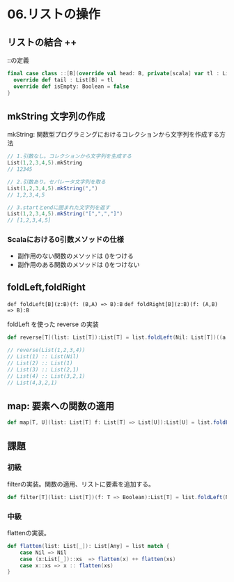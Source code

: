 # 06.リストの操作

## リストの結合 ++

::の定義

```scala
final case class ::[B](override val head: B, private[scala] var tl : List[B]) extends List[B] {
  override def tail : List[B] = tl
  override def isEmpty: Boolean = false
}
```

## mkString 文字列の作成

mkString: 関数型プログラミングにおけるコレクションから文字列を作成する方法

```scala
// 1.引数なし。コレクションから文字列を生成する
List(1,2,3,4,5).mkString
// 12345

// 2.引数あり。セパレータ文字列を取る
List(1,2,3,4,5).mkString(",")
// 1,2,3,4,5

// 3.startとendに囲まれた文字列を返す
List(1,2,3,4,5).mkString("[",",","]")
// [1,2,3,4,5]
```

### Scalaにおける0引数メソッドの仕様

- 副作用のない関数のメソッドは ()をつける
- 副作用のある関数のメソッドは ()をつけない

## foldLeft,foldRight

``def foldLeft[B](z:B)(f: (B,A) => B):B``
``def foldRight[B](z:B)(f: (A,B) => B):B``

foldLeft を使った reverse の実装

```scala
def reverse[T](list: List[T]):List[T] = list.foldLeft(Nil: List[T])((a,b) => b::a)

// reverse(List(1,2,3,4))
// List(1) :: List(Nil)
// List(2) :: List(1)
// List(3) :: List(2,1)
// List(4) :: List(3,2,1)
// List(4,3,2,1)
```

## map: 要素への関数の適用

```scala
def map[T, U](list: List[T] f: List[T] => List[U]):List[U] = list.foldLeft(Nil: List[T])((a,b) => f(a)::b)
```

## 課題

### 初級

filterの実装。関数の適用、リストに要素を追加する。

```scala
def filter[T](list: List[T])(f: T => Boolean):List[T] = list.foldLeft(Nil: List[T]){(x, y) => if(f(y)) y::x else x}.reverse
```

### 中級

flattenの実装。

```scala
def flatten(list: List[_]): List[Any] = list match {
    case Nil => Nil
    case (x:List[_])::xs  => flatten(x) ++ flatten(xs)
    case x::xs => x :: flatten(xs)
}
```